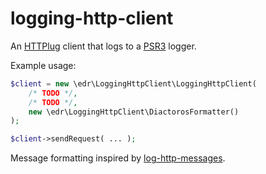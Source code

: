 # logging-http-client
An [HTTPlug](http://httplug.io/) client that logs to a [PSR3](http://www.php-fig.org/psr/psr-3/) logger.

Example usage:

```php
$client = new \edr\LoggingHttpClient\LoggingHttpClient(
    /* TODO */,
    /* TODO */,
    new \edr\LoggingHttpClient\DiactorosFormatter()
);

$client->sendRequest( ... );
```

Message formatting inspired by [log-http-messages](https://github.com/php-middleware/log-http-messages).
